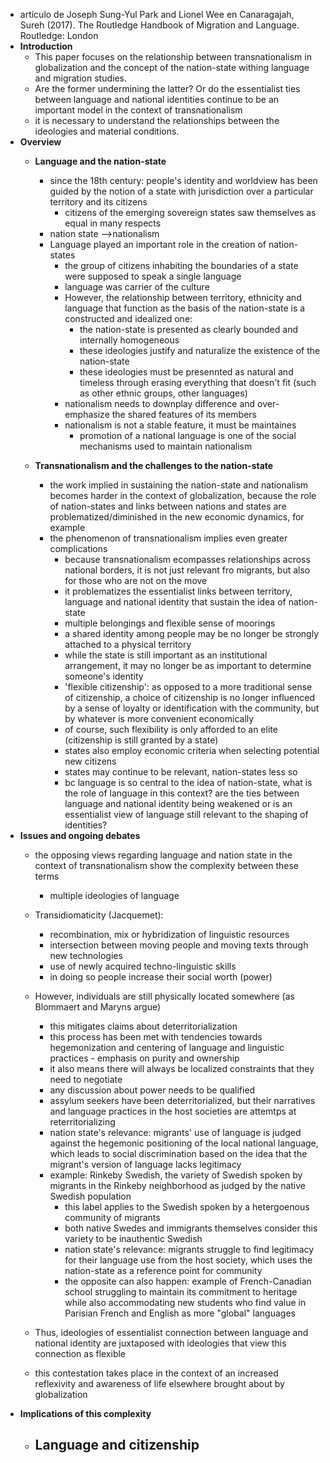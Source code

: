 - artículo de Joseph Sung-Yul Park and Lionel Wee en Canaragajah, Sureh (2017). The Routledge Handbook of Migration and Language. Routledge: London
- **Introduction**
	- This paper focuses on the relationship between transnationalism in globalization and the concept of the nation-state withing language and migration studies.
	- Are the former undermining the latter? Or do the essentialist ties between language and national identities continue to be an important model in the context of transnationalism
	- it is necessary to understand the relationships between the ideologies and material conditions.
- **Overview**
	- **Language and the nation-state**
		- since the 18th century: people's identity and worldview has been guided by the notion of a state with jurisdiction over a particular territory and its citizens 
			- citizens of the emerging sovereign states saw themselves as equal in many respects
		- nation state -->nationalism
		- Language played an important role in the creation of nation-states 
			- the group of citizens inhabiting the boundaries of a state were supposed to speak a single language
			- language was carrier of the culture
			- However, the relationship between territory, ethnicity and language that function as the basis of the nation-state is a constructed and idealized one:
				- the nation-state is presented as clearly bounded and internally homogeneous
				- these ideologies justify and naturalize the existence of the nation-state
				- these ideologies must be presennted as natural and timeless through erasing everything that doesn't fit (such as other ethnic groups, other languages)
			- nationalism needs to downplay difference and over-emphasize the shared features of its members
			- nationalism is not a stable feature, it must be maintaines
				- promotion of a national language is one of the social mechanisms used to maintain nationalism

	- **Transnationalism and the challenges to the nation-state**
		- the work implied in sustaining the nation-state and nationalism becomes harder in the context of globalization, because the role of nation-states and links between nations and states are problematized/diminished in the new economic dynamics, for example
		- the phenomenon of transnationalism implies even greater complications 
			- because transnationalism ecompasses relationships across national borders, it is not just relevant fro migrants, but also for those who are not on the move
			- it problematizes the essentialist links between territory, language and national identity that sustain the idea of nation-state
			- multiple belongings and flexible sense of moorings
			- a shared identity among people may be no longer be strongly attached to a physical territory 
			- while the state is still important as an institutional arrangement, it may no longer be as important to determine someone's identity
			- 'flexible citizenship': as opposed to a more traditional sense of citizenship, a choice of citizenship is no longer influenced by a sense of loyalty or identification with the community, but by whatever is more convenient economically
			- of course, such flexibility is only afforded to an elite (citizenship is still granted by a state)
			- states also employ economic criteria when selecting potential new citizens
			- states may continue to be relevant, nation-states less so
			- bc language is so central to the idea of nation-state, what is the role of language in this context? are the ties between language and national identity being weakened or is an essentialist view of language still relevant to the shaping of identities?
- **Issues and ongoing debates** 
	- the opposing views regarding language and nation state in the context of transnationalism show the complexity between these terms
		- multiple ideologies of language

	- Transidiomaticity (Jacquemet): 
		- recombination, mix or hybridization of linguistic resources
		- intersection between moving people and moving texts through new technologies
		- use of newly acquired techno-linguistic skills
		- in doing so people increase their social worth (power)
	- However, individuals are still physically located somewhere (as Blommaert and Maryns argue)
		- this mitigates claims about deterritorialization
		- 	this process has been met with tendencies towards hegemonization and centering of language and linguistic practices
				- emphasis on purity and ownership
		- it also means there will always be localized constraints that they need to negotiate
		- any discussion about power needs to be qualified
		- assylum seekers have been deterritorialized, but their narratives and language practices in the host societies are attemtps at reterritorializing
		- nation state's relevance: migrants' use of language is judged against the hegemonic positioning of the local national language, which leads to social discrimination based on the idea that the migrant's version of language lacks legitimacy 
		- example: Rinkeby Swedish, the variety of Swedish spoken by migrants in the Rinkeby neighborhood as judged by the native Swedish population
			- this label applies to the Swedish spoken by a hetergoenous community of migrants
			- both native Swedes and immigrants themselves consider this variety to be inauthentic Swedish
			- nation state's relevance:  migrants struggle to find legitimacy for their language use from the host society, which uses the nation-state as a reference point for community
			- the opposite can also happen: example of French-Canadian school struggling to maintain its commitment to heritage while also accommodating new students who find value in Parisian French and English as more "global" languages
	- Thus, ideologies of essentialist connection between language and national identity are juxtaposed with ideologies that view this connection as flexible
	- this contestation takes place in the context of an increased reflexivity and awareness of life elsewhere brought about by globalization 
- **Implications of this complexity**
	- **Language and citizenship**
		- 